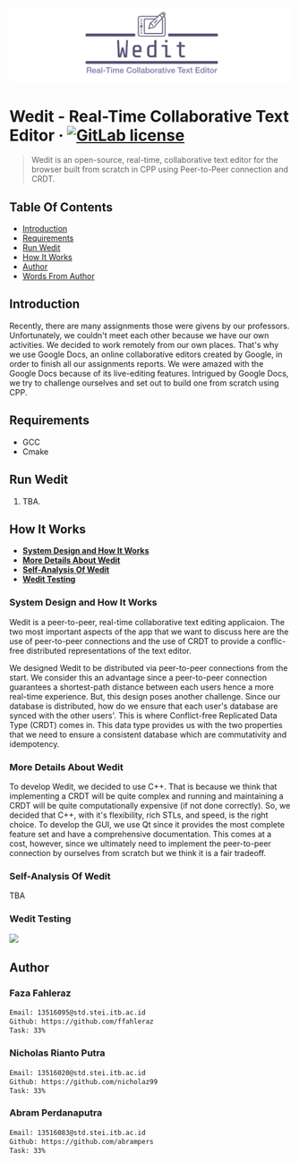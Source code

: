 <img src="logo.png">

Wedit - Real-Time Collaborative Text Editor
&middot;
[![GitLab license](https://img.shields.io/github/license/Day8/re-frame.svg)](LICENSE)
=====
> Wedit is an open-source, real-time, collaborative text editor for the browser built from scratch in CPP using Peer-to-Peer connection and CRDT.

## Table Of Contents
- [Introduction](#introduction)
- [Requirements](#requirements)
- [Run Wedit](#run-wedit)
- [How It Works](#how-it-works)
- [Author](#author)
- [Words From Author](#words-from-author)

## Introduction
Recently, there are many assignments those were givens by our professors. Unfortunately, we couldn't meet each other because we have our own activities. We decided to work remotely from our own places. That's why we use Google Docs, an online collaborative editors created by Google, in order to finish all our assignments reports. We were amazed with the Google Docs because of its live-editing features. Intrigued by Google Docs, we try to challenge ourselves and set out to build one from scratch using CPP.

## Requirements
* GCC
* Cmake

## Run Wedit
1. TBA.

## How It Works
- [**System Design and How It Works**](#system-design-and-how-it-works)
- [**More Details About Wedit**](#more-details-about-wedit)
- [**Self-Analysis Of Wedit**](#self-analysis-of-wedit)
- [**Wedit Testing**](#wedit-testing)

### System Design and How It Works
Wedit is a peer-to-peer, real-time collaborative text editing applicaion. The two most important aspects of the app that we want to discuss here are the use of peer-to-peer connections and the use of CRDT to provide a conflic-free distributed representations of the text editor.

We designed Wedit to be distributed via peer-to-peer connections from the start. We consider this an advantage since a peer-to-peer connection guarantees a shortest-path distance between each users hence a more real-time experience. But, this design poses another challenge. Since our database is distributed, how do we ensure that each user's database are synced with the other users'. This is where Conflict-free Replicated Data Type (CRDT) comes in. This data type provides us with the two properties that we need to ensure a consistent database which are commutativity and idempotency.

### More Details About Wedit
To develop Wedit, we decided to use C++. That is because we think that implementing a CRDT will be quite complex and running and maintaining a CRDT will be quite computationally expensive (if not done correctly). So, we decided that C++, with it's flexibility, rich STLs, and speed, is the right choice. To develop the GUI, we use Qt since it provides the most complete feature set and have a comprehensive documentation. This comes at a cost, however, since we ultimately need to implement the peer-to-peer connection by ourselves from scratch but we think it is a fair tradeoff.

### Self-Analysis Of Wedit
TBA

### Wedit Testing
![](demo.gif)

## Author
### Faza Fahleraz
```
Email: 13516095@std.stei.itb.ac.id
Github: https://github.com/ffahleraz
Task: 33%
```

### Nicholas Rianto Putra
```
Email: 13516020@std.stei.itb.ac.id
Github: https://github.com/nicholaz99
Task: 33%
```

### Abram Perdanaputra
```
Email: 13516083@std.stei.itb.ac.id
Github: https://github.com/abrampers
Task: 33%
```
